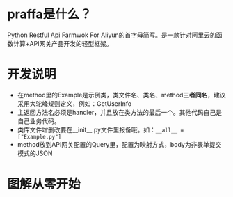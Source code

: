 # praffa是什么？
Python Restful Api Farmwok For Aliyun的首字母简写。是一款针对阿里云的函数计算+API网关产品开发的轻型框架。
# 开发说明
* 在method里的Example是示例类，类文件名、类名、method**三者同名**，建议采用大驼峰规则定义，例如：GetUserInfo  
* 主返回方法名必须是handler，并且放在类方法的最后一个。其他代码自己是自己业务代码。  
* 类库文件增删改要在__init__.py文件里报备哦。如：`__all__ = ["Example.py"]`  
* method放到API网关配置的Query里，配置为映射方式，body为非表单提交模式的JSON
# 图解从零开始